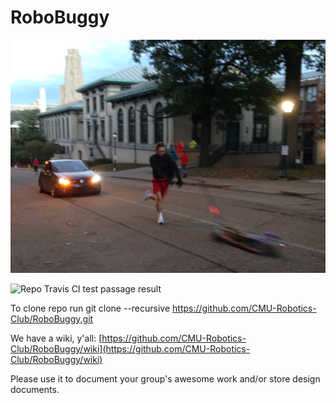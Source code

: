 RoboBuggy
==============

![Trevor pushing RoboBuggy at Fall rolls.](IMG_1679.JPG)

![Repo Travis CI test passage result](https://travis-ci.org/CMU-Robotics-Club/RoboBuggy.svg?branch=master)

To clone repo run git clone --recursive https://github.com/CMU-Robotics-Club/RoboBuggy.git

We have a wiki, y'all: [https://github.com/CMU-Robotics-Club/RoboBuggy/wiki](https://github.com/CMU-Robotics-Club/RoboBuggy/wiki)

Please use it to document your group's awesome work and/or store design documents.
